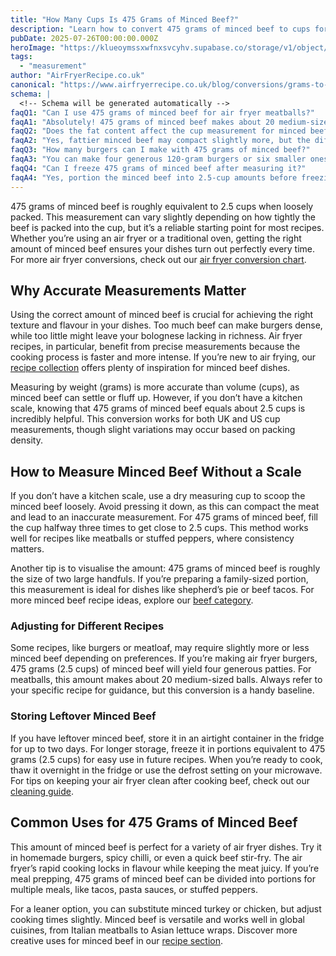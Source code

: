 ```yaml
---
title: "How Many Cups Is 475 Grams of Minced Beef?"
description: "Learn how to convert 475 grams of minced beef to cups for perfect air fryer recipes. Get accurate measurements and cooking tips in seconds!"
pubDate: 2025-07-26T00:00:00.000Z
heroImage: "https://klueoymssxwfnxsvcyhv.supabase.co/storage/v1/object/public/Shmucket/how-many-cups-is-475-grams-minced-beef.webp"
tags:
  - "measurement"
author: "AirFryerRecipe.co.uk"
canonical: "https://www.airfryerrecipe.co.uk/blog/conversions/grams-to-cups/how-many-cups-is-475-grams-minced-beef"
schema: |
  <!-- Schema will be generated automatically -->
faqQ1: "Can I use 475 grams of minced beef for air fryer meatballs?"
faqA1: "Absolutely! 475 grams of minced beef makes about 20 medium-sized meatballs, perfect for air frying. Just shape them evenly and cook at 180°C for 12-15 minutes, shaking the basket halfway. For extra flavour, mix in breadcrumbs and herbs before shaping."
faqQ2: "Does the fat content affect the cup measurement for minced beef?"
faqA2: "Yes, fattier minced beef may compact slightly more, but the difference is minimal. 475 grams of lean or regular minced beef will still be roughly 2.5 cups when loosely measured. For accuracy, weigh the beef if possible, especially for baking recipes."
faqQ3: "How many burgers can I make with 475 grams of minced beef?"
faqA3: "You can make four generous 120-gram burgers or six smaller ones. Shape them evenly, and cook in the air fryer at 200°C for 8-10 minutes, flipping halfway. For juicy results, avoid overhandling the meat."
faqQ4: "Can I freeze 475 grams of minced beef after measuring it?"
faqA4: "Yes, portion the minced beef into 2.5-cup amounts before freezing for easy use later. Store in airtight bags or containers, and thaw in the fridge before cooking. Frozen minced beef works well in sauces, chilli, or air fryer recipes."
---
```

<p>475 grams of minced beef is roughly equivalent to 2.5 cups when loosely packed. This measurement can vary slightly depending on how tightly the beef is packed into the cup, but it’s a reliable starting point for most recipes. Whether you’re using an air fryer or a traditional oven, getting the right amount of minced beef ensures your dishes turn out perfectly every time. For more air fryer conversions, check out our <a href=https://www.airfryerrecipe.co.uk/air-fryer-conversion-chart>air fryer conversion chart</a>.</p>

<h2>Why Accurate Measurements Matter</h2>
<p>Using the correct amount of minced beef is crucial for achieving the right texture and flavour in your dishes. Too much beef can make burgers dense, while too little might leave your bolognese lacking in richness. Air fryer recipes, in particular, benefit from precise measurements because the cooking process is faster and more intense. If you’re new to air frying, our <a href=https://www.airfryerrecipe.co.uk/recipes>recipe collection</a> offers plenty of inspiration for minced beef dishes.</p>
<p>Measuring by weight (grams) is more accurate than volume (cups), as minced beef can settle or fluff up. However, if you don’t have a kitchen scale, knowing that 475 grams of minced beef equals about 2.5 cups is incredibly helpful. This conversion works for both UK and US cup measurements, though slight variations may occur based on packing density.</p>

<h2>How to Measure Minced Beef Without a Scale</h2>
<p>If you don’t have a kitchen scale, use a dry measuring cup to scoop the minced beef loosely. Avoid pressing it down, as this can compact the meat and lead to an inaccurate measurement. For 475 grams of minced beef, fill the cup halfway three times to get close to 2.5 cups. This method works well for recipes like meatballs or stuffed peppers, where consistency matters.</p>
<p>Another tip is to visualise the amount: 475 grams of minced beef is roughly the size of two large handfuls. If you’re preparing a family-sized portion, this measurement is ideal for dishes like shepherd’s pie or beef tacos. For more minced beef recipe ideas, explore our <a href=https://www.airfryerrecipe.co.uk/recipe-category/beef>beef category</a>.</p>

<h3>Adjusting for Different Recipes</h3>
<p>Some recipes, like burgers or meatloaf, may require slightly more or less minced beef depending on preferences. If you’re making air fryer burgers, 475 grams (2.5 cups) of minced beef will yield four generous patties. For meatballs, this amount makes about 20 medium-sized balls. Always refer to your specific recipe for guidance, but this conversion is a handy baseline.</p>

<h3>Storing Leftover Minced Beef</h3>
<p>If you have leftover minced beef, store it in an airtight container in the fridge for up to two days. For longer storage, freeze it in portions equivalent to 475 grams (2.5 cups) for easy use in future recipes. When you’re ready to cook, thaw it overnight in the fridge or use the defrost setting on your microwave. For tips on keeping your air fryer clean after cooking beef, check out our <a href=https://www.airfryerrecipe.co.uk/air-fryer-cleaner>cleaning guide</a>.</p>

<h2>Common Uses for 475 Grams of Minced Beef</h2>
<p>This amount of minced beef is perfect for a variety of air fryer dishes. Try it in homemade burgers, spicy chilli, or even a quick beef stir-fry. The air fryer’s rapid cooking locks in flavour while keeping the meat juicy. If you’re meal prepping, 475 grams of minced beef can be divided into portions for multiple meals, like tacos, pasta sauces, or stuffed peppers.</p>
<p>For a leaner option, you can substitute minced turkey or chicken, but adjust cooking times slightly. Minced beef is versatile and works well in global cuisines, from Italian meatballs to Asian lettuce wraps. Discover more creative uses for minced beef in our <a href=https://www.airfryerrecipe.co.uk/recipes>recipe section</a>.</p>
